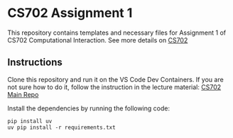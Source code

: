 CS702 Assignment 1
==================

This repository contains templates and necessary files for Assignment 1 of CS702 Computational Interaction. See more details on [CS702](https://smuhci.notion.site/Assignment-1-5688e2cde79945e98a14146cef3d6313)


Instructions
------------

Clone this repository and run it on the VS Code Dev Containers. If you are not sure how to do it, follow the instruction in the lecture material: [CS702 Main Repo](https://github.com/SMU-HCI-Lab/cs702-ci)

Install the dependencies by running the following code:

```
pip install uv
uv pip install -r requirements.txt
```
